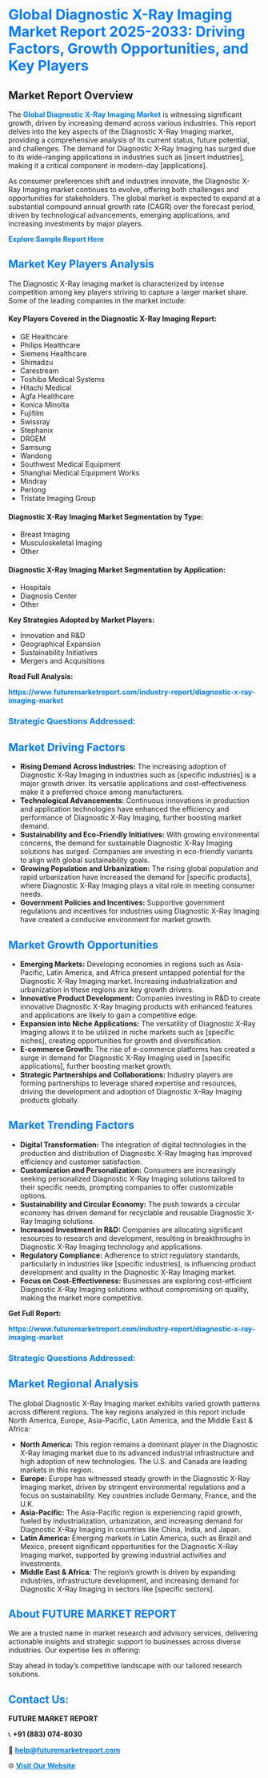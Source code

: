 <h1 style="color: #007BFF;">Global Diagnostic X-Ray Imaging Market Report 2025-2033: Driving Factors, Growth Opportunities, and Key Players</h1>

<section id="overview">
<h2>Market Report Overview</h2>
<p>The <a href="https://www.futuremarketreport.com/industry-report/diagnostic-x-ray-imaging-market" style="color: #007BFF; text-decoration: none;"><strong>Global Diagnostic X-Ray Imaging Market</strong></a> is witnessing significant growth, driven by increasing demand across various industries. This report delves into the key aspects of the Diagnostic X-Ray Imaging market, providing a comprehensive analysis of its current status, future potential, and challenges. The demand for Diagnostic X-Ray Imaging has surged due to its wide-ranging applications in industries such as [insert industries], making it a critical component in modern-day [applications].</p>
<p>As consumer preferences shift and industries innovate, the Diagnostic X-Ray Imaging market continues to evolve, offering both challenges and opportunities for stakeholders. The global market is expected to expand at a substantial compound annual growth rate (CAGR) over the forecast period, driven by technological advancements, emerging applications, and increasing investments by major players.</p>
</section>

<section id="overview">
<p><a href="https://www.futuremarketreport.com/request-sample/reportId=96507" style="color: #007BFF; text-decoration: none;"><strong>Explore Sample Report Here</strong></a></p>
</section>

<section id="key-players">
<h2 style="color: #007BFF;">Market Key Players Analysis</h2>
<p>The Diagnostic X-Ray Imaging market is characterized by intense competition among key players striving to capture a larger market share. Some of the leading companies in the market include:</p>
<h4>Key Players Covered in the Diagnostic X-Ray Imaging Report:</h4>
<ul><li>GE Healthcare</li><li>Philips Healthcare</li><li>Siemens Healthcare</li><li>Shimadzu</li><li>Carestream</li><li>Toshiba Medical Systems</li><li>Hitachi Medical</li><li>Agfa Healthcare</li><li>Konica Minolta</li><li>Fujifilm</li><li>Swissray</li><li>Stephanix</li><li>DRGEM</li><li>Samsung</li><li>Wandong</li><li>Southwest Medical Equipment</li><li>Shanghai Medical Equipment Works</li><li>Mindray</li><li>Perlong</li><li>Tristate Imaging Group</li></ul>
<h4>Diagnostic X-Ray Imaging Market Segmentation by Type:</h4>
<ul><li>Breast Imaging</li><li>Musculoskeletal Imaging</li><li>Other</li></ul>

<h4>Diagnostic X-Ray Imaging Market Segmentation by Application:</h4>
<ul><li>Hospitals</li><li>Diagnosis Center</li><li>Other</li></ul>
<p><strong>Key Strategies Adopted by Market Players:</strong></p>
<ul>
<li>Innovation and R&D</li>
<li>Geographical Expansion</li>
<li>Sustainability Initiatives</li>
<li>Mergers and Acquisitions</li>
</ul>
</section>

<section>
<p><strong>Read Full Analysis: </strong></p><a href="https://www.futuremarketreport.com/industry-report/diagnostic-x-ray-imaging-market" style="color: #007BFF; text-decoration: none;"><strong>https://www.futuremarketreport.com/industry-report/diagnostic-x-ray-imaging-market</strong></a>
<h3 style="color: #007BFF;">Strategic Questions Addressed:</h3>
</section>

<section id="driving-factors">
<h2 style="color: #007BFF;">Market Driving Factors</h2>
<ul>
<li><strong>Rising Demand Across Industries:</strong> The increasing adoption of Diagnostic X-Ray Imaging in industries such as [specific industries] is a major growth driver. Its versatile applications and cost-effectiveness make it a preferred choice among manufacturers.</li>
<li><strong>Technological Advancements:</strong> Continuous innovations in production and application technologies have enhanced the efficiency and performance of Diagnostic X-Ray Imaging, further boosting market demand.</li>
<li><strong>Sustainability and Eco-Friendly Initiatives:</strong> With growing environmental concerns, the demand for sustainable Diagnostic X-Ray Imaging solutions has surged. Companies are investing in eco-friendly variants to align with global sustainability goals.</li>
<li><strong>Growing Population and Urbanization:</strong> The rising global population and rapid urbanization have increased the demand for [specific products], where Diagnostic X-Ray Imaging plays a vital role in meeting consumer needs.</li>
<li><strong>Government Policies and Incentives:</strong> Supportive government regulations and incentives for industries using Diagnostic X-Ray Imaging have created a conducive environment for market growth.</li>
</ul>
</section>

<section id="growth-opportunities">
<h2 style="color: #007BFF;">Market Growth Opportunities</h2>
<ul>
<li><strong>Emerging Markets:</strong> Developing economies in regions such as Asia-Pacific, Latin America, and Africa present untapped potential for the Diagnostic X-Ray Imaging market. Increasing industrialization and urbanization in these regions are key growth drivers.</li>
<li><strong>Innovative Product Development:</strong> Companies investing in R&D to create innovative Diagnostic X-Ray Imaging products with enhanced features and applications are likely to gain a competitive edge.</li>
<li><strong>Expansion into Niche Applications:</strong> The versatility of Diagnostic X-Ray Imaging allows it to be utilized in niche markets such as [specific niches], creating opportunities for growth and diversification.</li>
<li><strong>E-commerce Growth:</strong> The rise of e-commerce platforms has created a surge in demand for Diagnostic X-Ray Imaging used in [specific applications], further boosting market growth.</li>
<li><strong>Strategic Partnerships and Collaborations:</strong> Industry players are forming partnerships to leverage shared expertise and resources, driving the development and adoption of Diagnostic X-Ray Imaging products globally.</li>
</ul>
</section>

<section id="trending-factors">
<h2 style="color: #007BFF;">Market Trending Factors</h2>
<ul>
<li><strong>Digital Transformation:</strong> The integration of digital technologies in the production and distribution of Diagnostic X-Ray Imaging has improved efficiency and customer satisfaction.</li>
<li><strong>Customization and Personalization:</strong> Consumers are increasingly seeking personalized Diagnostic X-Ray Imaging solutions tailored to their specific needs, prompting companies to offer customizable options.</li>
<li><strong>Sustainability and Circular Economy:</strong> The push towards a circular economy has driven demand for recyclable and reusable Diagnostic X-Ray Imaging solutions.</li>
<li><strong>Increased Investment in R&D:</strong> Companies are allocating significant resources to research and development, resulting in breakthroughs in Diagnostic X-Ray Imaging technology and applications.</li>
<li><strong>Regulatory Compliance:</strong> Adherence to strict regulatory standards, particularly in industries like [specific industries], is influencing product development and quality in the Diagnostic X-Ray Imaging market.</li>
<li><strong>Focus on Cost-Effectiveness:</strong> Businesses are exploring cost-efficient Diagnostic X-Ray Imaging solutions without compromising on quality, making the market more competitive.</li>
</ul>
</section>

<section>
<p><strong>Get Full Report: </strong></p><a href="https://www.futuremarketreport.com/industry-report/diagnostic-x-ray-imaging-market" style="color: #007BFF; text-decoration: none;"><strong>https://www.futuremarketreport.com/industry-report/diagnostic-x-ray-imaging-market</strong></a>
<h3 style="color: #007BFF;">Strategic Questions Addressed:</h3>
</section>


<section id="regional-analysis">
<h2 style="color: #007BFF;">Market Regional Analysis</h2>
<p>The global Diagnostic X-Ray Imaging market exhibits varied growth patterns across different regions. The key regions analyzed in this report include North America, Europe, Asia-Pacific, Latin America, and the Middle East & Africa:</p>
<ul>
<li><strong>North America:</strong> This region remains a dominant player in the Diagnostic X-Ray Imaging market due to its advanced industrial infrastructure and high adoption of new technologies. The U.S. and Canada are leading markets in this region.</li>
<li><strong>Europe:</strong> Europe has witnessed steady growth in the Diagnostic X-Ray Imaging market, driven by stringent environmental regulations and a focus on sustainability. Key countries include Germany, France, and the U.K.</li>
<li><strong>Asia-Pacific:</strong> The Asia-Pacific region is experiencing rapid growth, fueled by industrialization, urbanization, and increasing demand for Diagnostic X-Ray Imaging in countries like China, India, and Japan.</li>
<li><strong>Latin America:</strong> Emerging markets in Latin America, such as Brazil and Mexico, present significant opportunities for the Diagnostic X-Ray Imaging market, supported by growing industrial activities and investments.</li>
<li><strong>Middle East & Africa:</strong> The region’s growth is driven by expanding industries, infrastructure development, and increasing demand for Diagnostic X-Ray Imaging in sectors like [specific sectors].</li>
</ul>
</section>

<footer>
<h2 style="color: #007BFF;">About FUTURE MARKET REPORT</h2>
<p>We are a trusted name in market research and advisory services, delivering actionable insights and strategic support to businesses across diverse industries. Our expertise lies in offering:</p>

<p>Stay ahead in today’s competitive landscape with our tailored research solutions.</p>

<h2 style="color: #007BFF;">Contact Us:</h2>
<p><strong>FUTURE MARKET REPORT</strong></p>
<p>📞 <strong>+91 (883) 074-8030</strong></p>
<p>📧 <strong><a href="mailto:help@futuremarketreport.com" style="color: #007BFF;">help@futuremarketreport.com</a></strong></p>
<p>🌐 <strong><a href="https://www.futuremarketreport.com/" style="color: #007BFF;">Visit Our Website</a></strong></p>
</footer>
